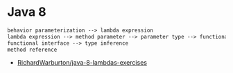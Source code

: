 # Java 8

```txt
behavior parameterization --> lambda expression
lambda expression --> method parameter --> parameter type --> functional interface
functional interface --> type inference
method reference
```

- [RichardWarburton/java-8-lambdas-exercises](https://github.com/RichardWarburton/java-8-lambdas-exercises)
